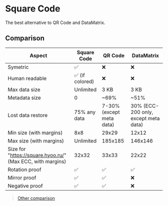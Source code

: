 # Square Code

The best alternative to QR Code and DataMatrix.

## Comparison

| Aspect                                                     | Square Code     | QR Code | DataMatrix
|------------------------------------------------------------|-----------------|---------|-----------
| Symetric                                                   | ✅              | ❌     | ❌
| Human readable                                             | ✅ (if colored) | ❌     | ❌
| Max data size                                              | Unlimited       | 3 KB    | 3 KB
| Metadata size                                              | 0               | ~69%    | ~51%
| Lost data restore                                          | 75% any data    | 7-30% (except meta data) | 30% (ECC-200 only, except meta data)
| Min size (with margins)                                    | 8x8             | 29x29   | 12x12
| Max size (with margins)                                    | Unlimited       | 185x185 | 146x146
| Size for "https://square.hyoo.ru/" (Max ECC, with margins) | 32x32           | 33x33   | 22x22
| Rotation proof                                             | ✅             | ✅      | ✅
| Mirror proof                                               | ✅             | ✅      | ❌
| Negative proof                                             | ✅             | ✅      | ❌

> [Other comparison](https://ru.wikipedia.org/wiki/%D0%A1%D1%80%D0%B0%D0%B2%D0%BD%D0%B5%D0%BD%D0%B8%D0%B5_%D1%85%D0%B0%D1%80%D0%B0%D0%BA%D1%82%D0%B5%D1%80%D0%B8%D1%81%D1%82%D0%B8%D0%BA_%D1%88%D1%82%D1%80%D0%B8%D1%85%D0%BA%D0%BE%D0%B4%D0%BE%D0%B2)
